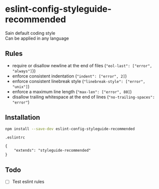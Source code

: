 # eslint-config-styleguide-recommended

Sain default coding style  
Can be applied in any language  

## Rules

* require or disallow newline at the end of files (`"eol-last": ["error", "always"]`})
* enforce consistent indentation (`"indent": ["error", 2]`)
* enforce consistent linebreak style (`"linebreak-style": ["error", "unix"]`)
* enforce a maximum line length (`"max-len": ["error", 80]`)
* disallow trailing whitespace at the end of lines (`"no-trailing-spaces": "error"`)

## Installation

```sh
npm install --save-dev eslint-config-styleguide-recommended
``` 
`.eslintrc`
```eslint
{
    "extends": "styleguide-recommended"
}
```

## Todo
* [ ] Test eslint rules
